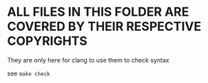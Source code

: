 # ALL FILES IN THIS FOLDER ARE COVERED BY THEIR RESPECTIVE COPYRIGHTS

They are only here for clang to use them to check syntax

see `make check`
